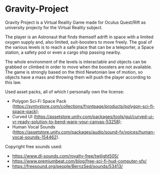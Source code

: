 # Gravity-Project

Gravity Project is a Virtual Reality Game made for Oculus Quest/Rift as university projecty for the Virtual Reality subject.

The player is an Astronaut that finds themself adrift in space with a limited oxygen supply and, also limited, suit-boosters to move freely. The goal of the various levels is to reach a safe place that can be a teleporter, a Space station, a safety pod or even a cargo ship passing nearby.

The whole environment of the levels is interactable and objects can be grabbed or climbed in order to move when the boosters are not available.
The game is strongly based on the third Newtonian law of motion, so objects have a mass and throwing them will push the player according to this law.

Used asset packs, all of which I personally own the license:
- Polygon Sci-Fi Space Pack (https://syntystore.com/collections/frontpage/products/polygon-sci-fi-space-pack);
- Curved UI (https://assetstore.unity.com/packages/tools/gui/curved-ui-vr-ready-solution-to-bend-warp-your-canvas-53258);
- Human Vocal Sounds (https://assetstore.unity.com/packages/audio/sound-fx/voices/human-vocal-sounds-154462).

Copyright free sounds used:
- https://www.dl-sounds.com/royalty-free/twilight505/
- https://www.premiumbeat.com/blog/free-sci-fi-hud-computer-sfx/
- https://freesound.org/people/BernzSed/sounds/53413/

